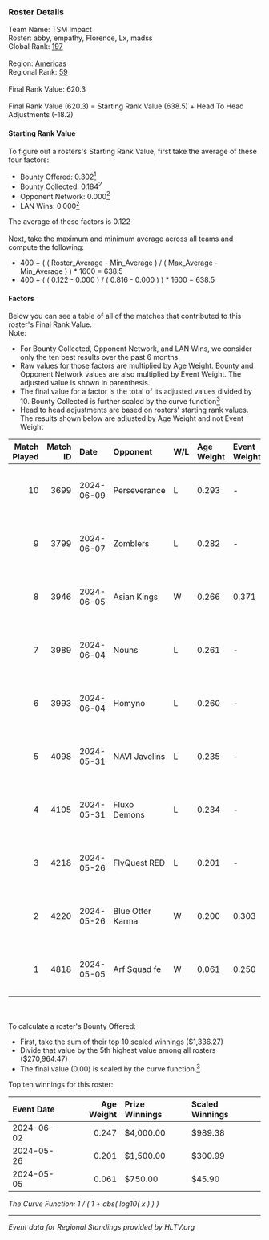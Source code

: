 ### Roster Details<br />
Team Name: TSM Impact<br />
Roster: abby, empathy, Florence, Lx, madss<br />
Global Rank: [197](../../standings_global_2024_10_23.md)<br />
<br />
Region: [Americas]( ../../standings_americas_2024_10_23.md)<br />
Regional Rank: [59]( ../../standings_americas_2024_10_23.md)<br />
<br />
Final Rank Value:  620.3<br />
<br />
Final Rank Value (620.3) = Starting Rank Value (638.5) + Head To Head Adjustments (-18.2)<br />

#### Starting Rank Value<br />
To figure out a rosters's Starting Rank Value, first take the average of these four factors:<br />
- Bounty Offered: 0.302[<sup>1</sup>](#table2)
- Bounty Collected: 0.184[<sup>2</sup>](#table1)
- Opponent Network: 0.000[<sup>2</sup>](#table1)
- LAN Wins: 0.000[<sup>2</sup>](#table1)

The average of these factors is 0.122<br />
<br />
Next, take the maximum and minimum average across all teams and compute the following:<br />
- 400 + ( ( Roster_Average - Min_Average ) / ( Max_Average - Min_Average ) ) * 1600 = 638.5
- 400 + ( ( 0.122 - 0.000 ) / ( 0.816 - 0.000 ) ) * 1600 = 638.5


#### Factors<br />
Below you can see a table of all of the matches that contributed to this roster's Final Rank Value.<br />
Note:<br />

- For Bounty Collected, Opponent Network, and LAN Wins, we consider only the ten best results over the past 6 months.
- Raw values for those factors are multiplied by Age Weight. Bounty and Opponent Network values are also multiplied by Event Weight. The adjusted value is shown in parenthesis.
- The final value for a factor is the total of its adjusted values divided by 10. Bounty Collected is further scaled by the curve function[<sup>3</sup>](#curveFunction)
- Head to head adjustments are based on rosters' starting rank values. The results shown below are adjusted by Age Weight and not Event Weight
<span id="table1"></span><br />


| Match Played | Match ID | Date       | Opponent         | W/L | Age Weight | Event Weight | Bounty Collected | Opponent Network | LAN Wins  | H2H Adj. | Roster                             |
| -: | -: | :- | :- | :- | :- | :- | :- | :- | :- | -: | :- |
|           10 |     3699 | 2024-06-09 | Perseverance     | L   | 0.293      | -            | -                | -                | -         |    -6.24 | abby, empathy, Florence, Lx, madss |
|            9 |     3799 | 2024-06-07 | Zomblers         | L   | 0.282      | -            | -                | -                | -         |    -6.14 | abby, empathy, Florence, Lx, madss |
|            8 |     3946 | 2024-06-05 | Asian Kings      | W   | 0.266      | 0.371        | 0.000 (0.000)    | 0.000 (0.000)    | 0 (0.000) |     1.79 | abby, empathy, Florence, Lx, madss |
|            7 |     3989 | 2024-06-04 | Nouns            | L   | 0.261      | -            | -                | -                | -         |    -0.49 | abby, empathy, Florence, Lx, madss |
|            6 |     3993 | 2024-06-04 | Homyno           | L   | 0.260      | -            | -                | -                | -         |    -3.79 | abby, empathy, Florence, Lx, madss |
|            5 |     4098 | 2024-05-31 | NAVI Javelins    | L   | 0.235      | -            | -                | -                | -         |    -2.50 | abby, empathy, Lx, madss, phoebe   |
|            4 |     4105 | 2024-05-31 | Fluxo Demons     | L   | 0.234      | -            | -                | -                | -         |    -2.54 | abby, empathy, Lx, madss, phoebe   |
|            3 |     4218 | 2024-05-26 | FlyQuest RED     | L   | 0.201      | -            | -                | -                | -         |    -2.60 | abby, empathy, Lx, madss, phoebe   |
|            2 |     4220 | 2024-05-26 | Blue Otter Karma | W   | 0.200      | 0.303        | 0.005 (0.000)    | 0.064 (0.004)    | 0 (0.000) |     3.29 | abby, empathy, Lx, madss, phoebe   |
|            1 |     4818 | 2024-05-05 | Arf Squad fe     | W   | 0.061      | 0.250        | 0.004 (0.000)    | 0.048 (0.001)    | 0 (0.000) |     1.01 | abby, empathy, Lx, madss, phoebe   |

<br />
<span id="table2"></span><br />
To calculate a roster's Bounty Offered:<br />

- First, take the sum of their top 10 scaled winnings ($1,336.27)
- Divide that value by the 5th highest value among all rosters ($270,964.47)
- The final value (0.00) is scaled by the curve function.[<sup>3</sup>](#curveFunction)

Top ten winnings for this roster:<br />

| Event Date | Age Weight | Prize Winnings | Scaled Winnings |
| :- | -: | :- | :- |
| 2024-06-02 |      0.247 | $4,000.00      | $989.38         |
| 2024-05-26 |      0.201 | $1,500.00      | $300.99         |
| 2024-05-05 |      0.061 | $750.00        | $45.90          |


<span id="curveFunction"></span>_The Curve Function: 1 / ( 1 + abs( log10( x ) ) )_<br />

---
_Event data for Regional Standings provided by HLTV.org_<br />
